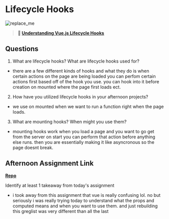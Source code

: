 # Lifecycle Hooks

![replace_me](https://codeworks.blob.core.windows.net/public/assets/img/illustrations/placeholder.svg)

> **📖 [Understanding Vue.js Lifecycle Hooks](https://codeworksacademy.com/fs-student-guide/resources/wk6/03-Vue-Lifecycle-Hooks)**

## Questions

1. What are lifecycle hooks? What are lifecycle hooks used for?

- there are a few different kinds of hooks and what they do is when certain actions on the page are being loaded you can perfom certain actions first based off of the hook you use. you can hook into it before creation on mounted where the page first loads ect.

2. How have you utilized lifecycle hooks in your afternoon projects?

- we use on mounted when we want to run a function right when the page loads.

3. What are mounting hooks? When might you use them?

- mounting hooks work when you load a page and you want to go get from the server on start you can perform that action before anything else runs. then you are essentially making it like asyncronous so the page doesnt break.

## Afternoon Assignment Link

**[Repo](https://github.com/Andrew-Greenlaw/<ASSIGNMENT_REPO>)**

Identify at least 1 takeaway from today's assignment

- i took away from this assignment that vue is really confusing lol. no but seriously i was really trying today to understand what the props and computed means and when you want to use them. and just rebuilding this greglist was very different than all the last
